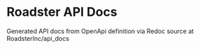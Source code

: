 # Roadster API Docs
Generated API docs from OpenApi definition via Redoc source at RoadsterInc/api_docs
